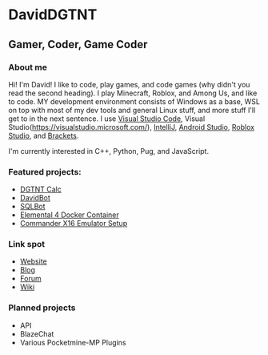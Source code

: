 # DavidDGTNT
## Gamer, Coder, Game Coder

### About me

Hi! I'm David! I like to code, play games, and code games (why didn't you read the second heading). I play Minecraft, Roblox, and Among Us, and like to code. MY development environment consists of Windows as a base, WSL on top with most of my dev tools and general Linux stuff, and more stuff I'll get to in the next sentence. I use [Visual Studio Code](https://code.visualstudio.com/), Visual Studio(https://visualstudio.microsoft.com/), [IntelliJ](https://www.jetbrains.com/idea/), [Android Studio](https://developer.android.com/studio), [Roblox Studio](https://web.roblox.com/create), and [Brackets](http://brackets.io/).

I'm currently interested in C++, Python, Pug, and JavaScript.

### Featured projects: 

* [DGTNT Calc](https://github.com/daviddgtnt/calc)
* [DavidBot](https://github.com/daviddgtnt/davidbot)
* [SQLBot](https://github.com/daviddgtnt/SQLBot)
* [Elemental 4 Docker Container](https://github.com/daviddgtnt/elem4docker)
* [Commander X16 Emulator Setup](https://github.com/daviddgtnt/x16-setup)

### Link spot

* [Website](https://daviddgtnt.github.io)
* [Blog](https://daviddgtntshouse.tk)
* [Forum](https://daviddgtntshouse.tk/forum)
* [Wiki](https://daviddgtntshouse.tk/wiki)

### Planned projects

* API
* BlazeChat
* Various Pocketmine-MP Plugins
